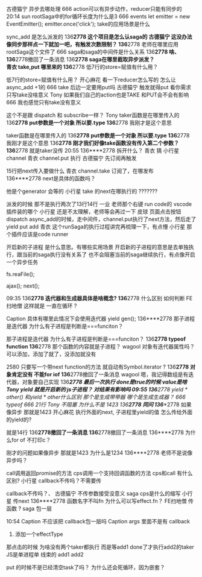 古德猫宁
异步去哪处理 
666
action可以有异步动作，reducer只能有同步的 
20:14
sun
rootSaga中的for循环长度为什么是3 
666
events 
let emitter = new EventEmitter();
emitter.once('click');
take的应用场景是什么 

sync_add 是怎么派发的 
136****2778
这个项目是怎么认saga的 
古德猫宁
这没办法像同步那样点一下就加一吧，有触发次数限制？ 
136****2778
老师在哪里应用rootSaga这个文件了 
666
saga和saga的中间件是什么关系 
136****2778
啥、 
136****2778撤回了一条消息
136****2778
saga在哪里截取异步派发？  
青衣
take,put 哪里来的 
136****2778
低7行的store=赋值有什么用？ 



低7行的store=赋值有什么用？ 
开心麻花
看一下reducer怎么写的 怎么让async_add +1的 
666
take 后边一定要用put吗 
古德猫宁
触发就得put 看你需求 只写take没啥意义 
Tony
如果我们自己的action也是TAKE 和PUT会不会有影响 
666
我也感觉只有take没有意义 


这个不是跟 dispatch 和 subscribe一样？ 
Tony
taker函数是在哪里传入的 
136****2778
put参数是一个对象 所以要.type 
136****2778
我刚才是这个意思 


taker函数是在哪里传入的 
136****2778
put参数是一个对象 所以要.type 
136****2778
我刚才是这个意思 
136****2778
刚才我们好像take函数没有传入第二个参数？ 
136****2778
就是taker没传 
20:55
136****2778
拆开什么？ 
青衣
猜 
小行星
channel 
青衣
channel.put 执行 
古德猫宁
先订阅再触发 


15行把next传入要做什么 
青衣
channel.take 订阅了，在哪发布  
136****2778
next是具体的函数吗？ 



他是个generator 会等的 
小行星
take 的next在哪执行的 ???????


派发的时候 那不是执行两次了13行14行 
一业
老师那个右键 run code的  vscode插件装的哪个 
小行星
还是不太理解，老师等会再过一下 
皮球
页面点击按钮dispatch async_add的时候，走中间件，channel.put执行了next方法，然后走了yield put add 
青衣
这个runSaga的执行过程讲完再梳理一下，有点懵 
小行星
那个插件应该是code runner 

开启新的子进程 是什么意思。有哪些实用场景 
开启新的子进程的意思是去单独执行，跟当前的saga执行没有关系了
也不会阻塞当前的saga继续执行，有点像开启一个异步任务

fs.reaFile();

ajax();
next();



09:35
136****2778
迭代器和生成器具体是啥概念? 
136****2778
什么区别 如何判断 
FE扫地僧
这样就是 一直在循环 ? 


Caption
具体有哪里此情况下会使用迭代器 
yield gen();
136****2778
那子进程是迭代器 为什么有子进程是判断是===funciton？ 



那子进程是迭代器 为什么有子进程是判断是===funciton？ 
136****2778
typeof function 
136****2778
那个函数的内容就是子进程？ 
wagool
对象有迭代器属性吗？ 
可以添加，添加了就了，没添加就没有

2580
只要写一个带next function的方法 就自动有Symbol.iterator ? 
136****2778
对象肯定没有 不能for iof 
136****2778撤回了一条消息
wagool
嗯，我记得数组是有迭代器，对象要自己实现 
136****2778
最后一次执行 done是true的时候 value是啥 
Tony
yield* 就是开启新的 js子进程？ 对结果有影响吗 
09:55
136****2778
yield * other() 和yield * other什么区别 那个是生成带带器 哪个是生成生成器？ 
666
typeof 
666
21行 
Tony
不阻塞 为什么不是 1423 
136****2778
同问 
136****2778
如果像异步  那就是1423 
开心麻花
执行外面的next, 子进程里yield的值 怎么传给外面的yield的? 

就是14行 
136****2778撤回了一条消息
136****2778撤回了一条消息
136****2778
为什么for of 不打印c？ 


刚才的问题如果像异步  那就是1423  为什么是1234 
136****2778
老师不是说像异步吗？ 

call调用返回promise的方法
cps调用一个支持回调函数的方法
cps和call 有什么区别? 
小行星
callback不传吗？不需要传 


callback不传吗？、 
古德猫宁
不传参数接受没意义 
saga
cps是什么的缩写 
小行星
传next 
136****2778
函数名字不叫fn 为什么可以写effect.fn？ 
FE扫地僧
传 函数 ? 
saga
包一层 

10:54
Caption
不应该把 callback包一层吗 
Caption
args 里面不是有 callback 

1. 添加一个effectType

那点击的时候 为啥没有两个taker都执行
 而是等add1 done了才执行add2的taker 
 JS是单进程单 线束的
 add1
 add2


put 的时候不是已经清空task了吗？
为什么还会死循环，因为嵌套？ 
